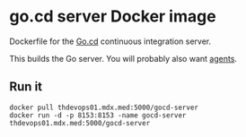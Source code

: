 # go.cd server Docker image

Dockerfile for the [Go.cd](http://go.cd) continuous integration server.

This builds the Go server. You will probably also want [agents](https://github.com/mdx-dev/docker-gocd).

## Run it

    docker pull thdevops01.mdx.med:5000/gocd-server
    docker run -d -p 8153:8153 -name gocd-server thdevops01.mdx.med:5000/gocd-server
